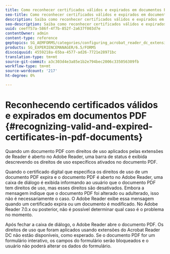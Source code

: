 ```yaml
---
title: Como reconhecer certificados válidos e expirados em documentos PDF
seo-title: Como reconhecer certificados válidos e expirados em documentos PDF
description: Saiba como reconhecer certificados válidos e expirados em documentos PDF.
seo-description: Saiba como reconhecer certificados válidos e expirados em documentos PDF.
uuid: ceeff57a-586f-4f7b-852f-2a637f003d7e
contentOwner: admin
content-type: reference
geptopics: SG_AEMFORMS/categories/configuring_acrobat_reader_dc_extensions
products: SG_EXPERIENCEMANAGER/6.5/FORMS
discoiquuid: 4559218a-65ba-4577-ad26-7721e28971bc
translation-type: tm+mt
source-git-commit: a3c303d4e3a85e1b2e794bec2006c335056309fb
workflow-type: tm+mt
source-wordcount: '217'
ht-degree: 0%

---
```



# Reconhecendo certificados válidos e expirados em documentos PDF {#recognizing-valid-and-expired-certificates-in-pdf-documents}

Quando um documento PDF com direitos de uso aplicados pelas extensões de Reader é aberto no Adobe Reader, uma barra de status é exibida descrevendo os direitos de uso específicos ativados no documento PDF.

Quando o certificado digital que especifica os direitos de uso de um documento PDF expira e o documento PDF é aberto no Adobe Reader, uma caixa de diálogo é exibida informando ao usuário que o documento PDF tem direitos de uso, mas esses direitos são desativados. Embora a mensagem indique que o documento PDF foi alterado ou adulterado, isso não é necessariamente o caso. O Adobe Reader exibe essa mensagem quando um certificado expira ou um documento é modificado. No Adobe Reader 7.0.x ou posterior, não é possível determinar qual caso é o problema no momento.

Após fechar a caixa de diálogo, o Adobe Reader abre o documento PDF. Os direitos de uso que foram aplicados usando extensões do Acrobat Reader DC não estão disponíveis, como esperado. Se o documento PDF for um formulário interativo, os campos do formulário serão bloqueados e o usuário não poderá alterar os dados do formulário.
